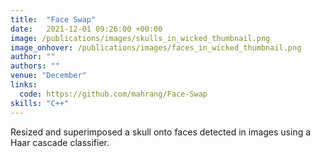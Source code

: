 ```yaml
---
title:  "Face Swap"
date:   2021-12-01 09:26:00 +00:00
image: /publications/images/skulls_in_wicked_thumbnail.png
image_onhover: /publications/images/faces_in_wicked_thumbnail.png
author: ""
authors: ""
venue: "December"
links:
  code: https://github.com/mahrang/Face-Swap
skills: "C++"
---
```

Resized and superimposed a skull onto faces detected in images using a Haar cascade classifier.
